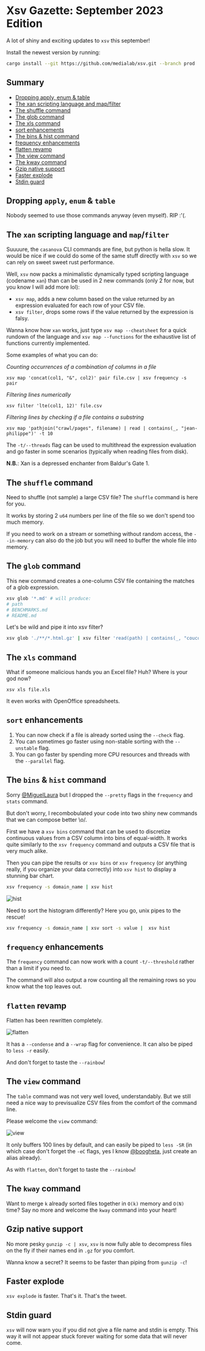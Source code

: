 # Xsv Gazette: September 2023 Edition

A lot of shiny and exciting updates to `xsv` this september!

Install the newest version by running:

```bash
cargo install --git https://github.com/medialab/xsv.git --branch prod
```

## Summary

- [Dropping apply, enum & table](#dropping-apply-enum--table)
- [The xan scripting language and map/filter](#the-xan-scripting-language-and-mapfilter)
- [The shuffle command](#the-shuffle-command)
- [The glob command](#the-glob-command)
- [The xls command](#the-xls-command)
- [sort enhancements](#sort-enhancements)
- [The bins & hist command](#the-bins--hist-command)
- [frequency enhancements](#frequency-enhancements)
- [flatten revamp](#flatten-revamp)
- [The view command](#the-view-command)
- [The kway command](#the-kway-command)
- [Gzip native support](#gzip-native-support)
- [Faster explode](#faster-explode)
- [Stdin guard](#stdin-guard)

## Dropping `apply`, `enum` & `table`

Nobody seemed to use those commands anyway (even myself). RIP :'(.

## The `xan` scripting language and `map`/`filter`

Suuuure, the `casanova` CLI commands are fine, but python is hella slow. It would be nice if we could do some of the same stuff directly with `xsv` so we can rely on sweet sweet rust performance.

Well, `xsv` now packs a minimalistic dynamically typed scripting language (codename `xan`) than can be used in 2 new commands (only 2 for now, but you know I will add more lol):

* `xsv map`, adds a new column based on the value returned by an expression evaluated for each row of your CSV file.
* `xsv filter`, drops some rows if the value returned by the expression is falsy.

Wanna know how `xan` works, just type `xsv map --cheatsheet` for a quick rundown of the language and `xsv map --functions` for the exhaustive list of functions currently implemented.

Some examples of what you can do:

*Counting occurrences of a combination of columns in a file*

`xsv map 'concat(col1, "&", col2)' pair file.csv | xsv frequency -s pair`

*Filtering lines numerically*

`xsv filter 'lte(col1, 12)' file.csv`

*Filtering lines by checking if a file contains a substring*

`xsv map 'pathjoin("crawl/pages", filename) | read | contains(_, "jean-philippe")' -t 10`

The `-t/--threads` flag can be used to multithread the expression evaluation and go faster in some scenarios (typically when reading files from disk).

**N.B.**: Xan is a depressed enchanter from Baldur's Gate 1.

## The `shuffle` command

Need to shuffle (not sample) a large CSV file? The `shuffle` command is here for you.

It works by storing 2 `u64` numbers per line of the file so we don't spend too much memory.

If you need to work on a stream or something without random access, the `--in-memory` can also do the job but you will need to buffer the whole file into memory.

## The `glob` command

This new command creates a one-column CSV file containing the matches of a glob expression.

```bash
xsv glob '*.md' # will produce:
# path
# BENCHMARKS.md
# README.md
```

Let's be wild and pipe it into xsv filter?

```bash
xsv glob './**/*.html.gz' | xsv filter 'read(path) | contains(_, "coucou")' | xsv count
```

## The `xls` command

What if someone malicious hands you an Excel file? Huh? Where is your god now?

```
xsv xls file.xls
```

It even works with OpenOffice spreadsheets.

## `sort` enhancements

1. You can now check if a file is already sorted using the `--check` flag.
2. You can sometimes go faster using non-stable sorting with the `--unstable` flag.
3. You can go faster by spending more CPU resources and threads with the `--parallel` flag.

## The `bins` & `hist` command

Sorry [@MiguelLaura](https://github.com/MiguelLaura) but I dropped the `--pretty` flags in the `frequency` and `stats` command.

But don't worry, I recombobulated your code into two shiny new commands that we can compose better \o/.

First we have a `xsv bins` command that can be used to discretize continuous values from a CSV column into bins of equal-width. It works quite similarly to the `xsv frequency` command and outputs a CSV file that is very much alike.

Then you can pipe the results or `xsv bins` or `xsv frequency` (or anything really, if you organize your data correctly) into `xsv hist` to display a stunning bar chart.

```bash
xsv frequency -s domain_name | xsv hist
```

![hist](./img/hist.png)

Need to sort the histogram differently? Here you go, unix pipes to the rescue!

```bash
xsv frequency -s domain_name | xsv sort -s value |  xsv hist
```

## `frequency` enhancements

The `frequency` command can now work with a count `-t/--threshold` rather than a limit if you need to.

The command will also output a row counting all the remaining rows so you know what the top leaves out.

## `flatten` revamp

Flatten has been rewritten completely.

![flatten](./img/flatten.png)

It has a `--condense` and a `--wrap` flag for convenience. It can also be piped to `less -r` easily.

And don't forget to taste the `--rainbow`!

## The `view` command

The `table` command was not very well loved, understandably. But we still need a nice way to previsualize CSV files from the comfort of the command line.

Please welcome the `view` command:

![view](./img/view.png)

It only buffers 100 lines by default, and can easily be piped to `less -SR` (in which case don't forget the `-eC` flags, yes I know [@boogheta](https://github.com/boogheta), just create an alias already).

As with `flatten`, don't forget to taste the `--rainbow`!

## The `kway` command

Want to merge `k` already sorted files together in `O(k)` memory and `O(N)` time? Say no more and welcome the `kway` command into your heart!

## Gzip native support

No more pesky `gunzip -c | xsv`, `xsv` is now fully able to decompress files on the fly if their names end in `.gz` for you comfort.

Wanna know a secret? It seems to be faster than piping from `gunzip -c`!

## Faster explode

`xsv explode` is faster. That's it. That's the tweet.

## Stdin guard

`xsv` will now warn you if you did not give a file name and stdin is empty. This way it will not appear stuck forever waiting for some data that will never come.
